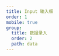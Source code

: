 ```yaml
---
title: Input 输入框
order: 1
mobile: true
group:
  title: 数据录入
  order: 2
  path: data
---
```


<code src="../demo/Input.tsx"></code>
<API src="../src/Input.tsx"></API>

